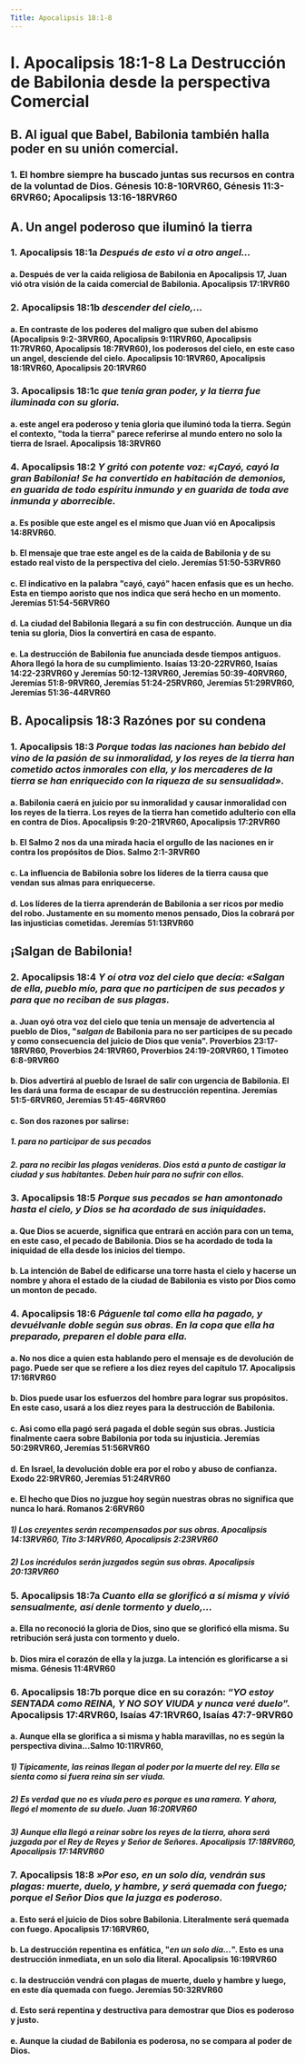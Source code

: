 ```yaml
---
Title: Apocalipsis 18:1-8
---
```


# I. Apocalipsis 18:1-8 La Destrucción de Babilonia desde la perspectiva Comercial

## B. Al igual que Babel, Babilonia también halla poder en su unión comercial. 

### 1. El hombre siempre ha buscado juntas sus recursos en contra de la voluntad de Dios. Génesis 10:8-10RVR60,  Génesis 11:3-6RVR60;  Apocalipsis 13:16-18RVR60

## A. Un angel poderoso que iluminó la tierra

### 1. Apocalipsis 18:1a *Después de esto vi a otro angel...* 

#### a. Después de ver la caida religiosa de Babilonia en Apocalipsis 17, Juan vió otra visión de la caida comercial de Babilonia. Apocalipsis 17:1RVR60

### 2. Apocalipsis 18:1b *descender del cielo,...* 

#### a. En contraste de los poderes del maligro que suben del abismo (Apocalipsis 9:2-3RVR60, Apocalipsis 9:11RVR60, Apocalipsis 11:7RVR60, Apocalipsis 18:7RVR60), los poderosos del cielo, en este caso un angel, desciende del cielo. Apocalipsis 10:1RVR60, Apocalipsis 18:1RVR60, Apocalipsis 20:1RVR60 

### 3. Apocalipsis 18:1c *que tenía gran poder, y la tierra fue iluminada con su gloria.* 

#### a. este angel era poderoso y tenia gloria que iluminó toda la tierra. Según el contexto, "toda la tierra" parece referirse al mundo entero no solo la tierra de Israel. Apocalipsis 18:3RVR60 

### 4. Apocalipsis 18:2 *Y gritó con potente voz: «¡Cayó, cayó la gran Babilonia! Se ha convertido en habitación de demonios, en guarida de todo espíritu inmundo y en guarida de toda ave inmunda y aborrecible.*

#### a. Es posible que este angel es el mismo que Juan vió en Apocalipsis 14:8RVR60. 

#### b. El mensaje que trae este angel es de la caida de Babilonia y de su estado real visto de la perspectiva del cielo. Jeremías 51:50-53RVR60

#### c. El indicativo en la palabra "cayó, cayó" hacen enfasis que es un hecho. Esta en tiempo aoristo que nos indica que será hecho en un momento. Jeremías 51:54-56RVR60

#### d. La ciudad del Babilonia llegará a su fin con destrucción. Aunque un dia tenia su gloria, Dios la convertirá en casa de espanto. 

#### e. La destrucción de Babilonia fue anunciada desde tiempos antiguos. Ahora llegó la hora de su cumplimiento. Isaías 13:20-22RVR60, Isaías 14:22-23RVR60 y Jeremías 50:12-13RVR60, Jeremías 50:39-40RVR60, Jeremías 51:8-9RVR60, Jeremías 51:24-25RVR60, Jeremías 51:29RVR60, Jeremías 51:36-44RVR60

## B. Apocalipsis 18:3 Razónes por su condena

### 1. Apocalipsis 18:3 *Porque todas las naciones han bebido del vino de la pasión de su inmoralidad, y los reyes de la tierra han cometido actos inmorales con ella, y los mercaderes de la tierra se han enriquecido con la riqueza de su sensualidad».*

#### a. Babilonia caerá en juicio por su inmoralidad y causar inmoralidad con los reyes de la tierra. Los reyes de la tierra han cometido adulterio con ella en contra de Dios. Apocalipsis 9:20-21RVR60, Apocalipsis 17:2RVR60

#### b. El Salmo 2 nos da una mirada hacia el orgullo de las naciones en ir contra los propósitos de Dios. Salmo 2:1-3RVR60

#### c. La influencia de Babilonia sobre los líderes de la tierra causa que vendan sus almas para enriquecerse. 

#### d. Los líderes de la tierra aprenderán de Babilonia a ser ricos por medio del robo. Justamente en su momento menos pensado, Dios la cobrará por las injusticias cometidas. Jeremías 51:13RVR60

## ¡Salgan de Babilonia!

### 2. Apocalipsis 18:4 *Y oí otra voz del cielo que decía: «Salgan de ella, pueblo mío, para que no participen de sus pecados y para que no reciban de sus plagas.*

#### a. Juan oyó otra voz del cielo que tenia un mensaje de advertencia al pueblo de Dios, "*salgan de* Babilonia para no ser participes de su pecado y como consecuencia del juicio de Dios que venia". Proverbios 23:17-18RVR60, Proverbios 24:1RVR60, Proverbios 24:19-20RVR60, 1 Timoteo 6:8-9RVR60

#### b. Dios advertirá al pueblo de Israel de salir con urgencia de Babilonia. El les dará una forma de escapar de su destrucción repentina. Jeremías 51:5-6RVR60, Jeremías 51:45-46RVR60

#### c. Son dos razones por salirse: 

##### 1. para no participar de sus pecados

##### 2. para no recibir las plagas venideras. Dios está a punto de castigar la ciudad y sus habitantes. Deben huir para no sufrir con ellos. 

### 3. Apocalipsis 18:5 *Porque sus pecados se han amontonado hasta el cielo, y Dios se ha acordado de sus iniquidades.*

#### a. Que Dios se acuerde, significa que entrará en acción para con un tema, en este caso, el pecado de Babilonia. Dios se ha acordado de toda la iniquidad de ella desde los inicios del tiempo.  

#### b. La intención de Babel de edificarse una torre hasta el cielo y hacerse un nombre y ahora el estado de la ciudad de Babilonia es visto por Dios como un monton de pecado. 

### 4. Apocalipsis 18:6 *Páguenle tal como ella ha pagado, y devuélvanle doble según sus obras. En la copa que ella ha preparado, preparen el doble para ella.*

#### a. No nos dice a quien esta hablando pero el mensaje es de devolución de pago.  Puede ser que se refiere a los diez reyes del capítulo 17. Apocalipsis 17:16RVR60

#### b. Dios puede usar los esfuerzos del hombre para lograr sus propósitos. En este caso, usará a los diez reyes para la destrucción de Babilonia. 

#### c. Asi como ella pagó será pagada el doble según sus obras. Justicia finalmente caera sobre Babilonia por toda su injusticia.  Jeremías 50:29RVR60, Jeremías 51:56RVR60

#### d. En Israel, la devolución doble era por el robo y abuso de confianza. Exodo 22:9RVR60, Jeremías 51:24RVR60

#### e. El hecho que Dios no juzgue hoy según nuestras obras no significa que nunca lo hará. Romanos 2:6RVR60

##### 1) Los creyentes serán recompensados por sus obras.  Apocalipsis 14:13RVR60, Tito 3:14RVR60, Apocalipsis 2:23RVR60

##### 2) Los incrédulos serán juzgados según sus obras. Apocalipsis 20:13RVR60

### 5. Apocalipsis 18:7a *Cuanto ella se glorificó a sí misma y vivió sensualmente, así denle tormento y duelo,...*

#### a. Ella no reconoció la gloria de Dios, sino que se glorificó ella misma. Su retribución será justa con tormento y duelo. 

#### b. Dios mira el corazón de ella y la juzga. La intención es glorificarse a si misma. Génesis 11:4RVR60

### 6. Apocalipsis 18:7b porque dice en su corazón: “*YO estoy SENTADA como REINA, Y NO SOY VIUDA y nunca veré duelo*”.  Apocalipsis 17:4RVR60, Isaías 47:1RVR60, Isaías 47:7-9RVR60

#### a. Aunque ella se glorifica a si misma y habla maravillas, no es según la perspectiva divina...Salmo 10:11RVR60, 

##### 1) Típicamente,  las reinas llegan al poder por la muerte del rey. Ella se sienta como si fuera reina sin ser viuda. 

#####  2) Es verdad que no es viuda pero es porque es una ramera. Y ahora, llegó el momento de su duelo. Juan 16:20RVR60

##### 3) Aunque ella llegó a reinar sobre los reyes de la tierra, ahora será juzgada por el Rey de Reyes y Señor de Señores. Apocalipsis 17:18RVR60, Apocalipsis 17:14RVR60

### 7. Apocalipsis 18:8 *»Por eso, en un solo día, vendrán sus plagas: muerte, duelo, y hambre, y será quemada con fuego; porque el Señor Dios que la juzga es poderoso.*

#### a. Esto será el juicio de Dios sobre Babilonia. Literalmente será quemada con fuego. Apocalipsis 17:16RVR60, 

#### b. La destrucción repentina es enfática, "*en un solo día...*". Esto es una destrucción inmediata, en un solo dia literal. Apocalipsis 16:19RVR60

#### c. la destrucción vendrá con plagas de muerte, duelo y hambre y luego, en este día quemada con fuego. Jeremías 50:32RVR60

#### d. Esto será repentina y destructiva para demostrar que Dios es poderoso y justo. 

#### e. Aunque la ciudad de Babilonia es poderosa, no se compara al poder de Dios. 